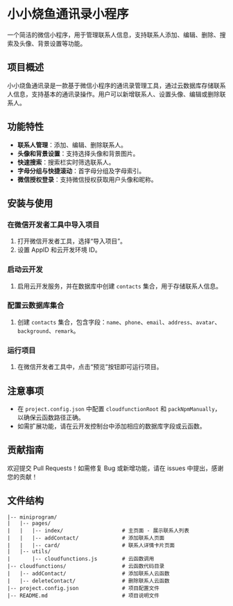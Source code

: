 # 小小烧鱼通讯录小程序

一个简洁的微信小程序，用于管理联系人信息，支持联系人添加、编辑、删除、搜索及头像、背景设置等功能。

## 项目概述
小小烧鱼通讯录是一款基于微信小程序的通讯录管理工具，通过云数据库存储联系人信息，支持基本的通讯录操作。用户可以新增联系人、设置头像、编辑或删除联系人。

## 功能特性
- **联系人管理**：添加、编辑、删除联系人。
- **头像和背景设置**：支持选择头像和背景图片。
- **快速搜索**：搜索栏实时筛选联系人。
- **字母分组与快捷滚动**：首字母分组及字母索引。
- **微信授权登录**：支持微信授权获取用户头像和昵称。
  
## 安装与使用

### 在微信开发者工具中导入项目
1. 打开微信开发者工具，选择“导入项目”。
2. 设置 AppID 和云开发环境 ID。

### 启动云开发
1. 启用云开发服务，并在数据库中创建 `contacts` 集合，用于存储联系人信息。

### 配置云数据库集合
1. 创建 `contacts` 集合，包含字段：`name`、`phone`、`email`、`address`、`avatar`、`background`、`remark`。

### 运行项目
1. 在微信开发者工具中，点击“预览”按钮即可运行项目。

## 注意事项
- 在 `project.config.json` 中配置 `cloudfunctionRoot` 和 `packNpmManually`，以确保云函数路径正确。
- 如需扩展功能，请在云开发控制台中添加相应的数据库字段或云函数。

## 贡献指南
欢迎提交 Pull Requests！如需修复 Bug 或新增功能，请在 issues 中提出，感谢您的贡献！


## 文件结构
```plaintext
|-- miniprogram/
|   |-- pages/
|   |   |-- index/                   # 主页面 - 展示联系人列表
|   |   |-- addContact/              # 添加联系人页面
|   |   |-- card/                    # 联系人详情卡片页面
|   |-- utils/
|       |-- cloudfunctions.js        # 云函数调用
|-- cloudfunctions/                  # 云函数代码目录
|   |-- addContact/                  # 添加联系人云函数
|   |-- deleteContact/               # 删除联系人云函数
|-- project.config.json              # 项目配置文件
|-- README.md                        # 项目说明文件
